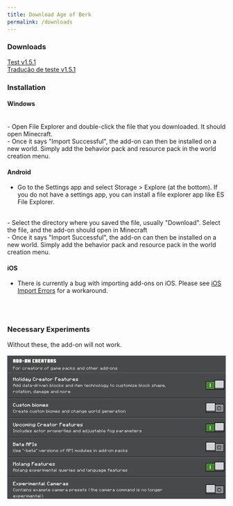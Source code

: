 ```yaml
---
title: Download Age of Berk
permalink: /downloads
---
```


 

### Downloads
<a href="https://github.com/S3XT4-Studio/Age-of-Berk-Add-on-Information/releases/download/Hotfix/Age.of.Berk.Test.v1.5.1.mcaddon">Test v1.5.1</a>
<br>
<a href="https://github.com/S3XT4-Studio/Age-of-Berk-Add-on-Information/releases/download/Translation/Dragoes.de.Berk.Traducao.para.portugues.mcaddon">Tradução de teste v1.5.1</a>
<br>
### Installation

#### Windows
<br>
- Open File Explorer and double-click the file that you downloaded. It should open Minecraft.
<br>
- Once it says "Import Successful", the add-on can then be installed on a new world. Simply add the behavior pack and resource pack in the world creation menu.

#### Android
- Go to the Settings app and select Storage > Explore (at the bottom). If you do not have a settings app, you can install a file explorer app like ES File Explorer.
<br>
- Select the directory where you saved the file, usually "Download". Select the file, and the add-on should open in Minecraft
<br>
- Once it says "Import Successful", the add-on can then be installed on a new world. Simply add the behavior pack and resource pack in the world creation menu.

#### iOS
- There is currently a bug with importing add-ons on iOS. Please see [iOS Import Errors](/ios.md) for a workaround.
<br>
<br>

### Necessary Experiments
Without these, the add-on will not work.
<br>
<br>
![Experiments](assets/experiment.png)
